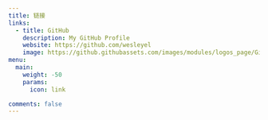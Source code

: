 ```yaml
---
title: 链接
links:
  - title: GitHub
    description: My GitHub Profile
    website: https://github.com/wesleyel
    image: https://github.githubassets.com/images/modules/logos_page/GitHub-Mark.png
menu:
  main:
    weight: -50
    params:
      icon: link

comments: false
---
```

